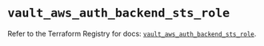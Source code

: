 # `vault_aws_auth_backend_sts_role`

Refer to the Terraform Registry for docs: [`vault_aws_auth_backend_sts_role`](https://registry.terraform.io/providers/hashicorp/vault/4.3.0/docs/resources/aws_auth_backend_sts_role).
